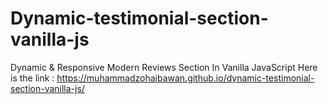 # Dynamic-testimonial-section-vanilla-js
Dynamic &amp; Responsive Modern Reviews Section In Vanilla JavaScript
Here is the link : https://muhammadzohaibawan.github.io/dynamic-testimonial-section-vanilla-js/
